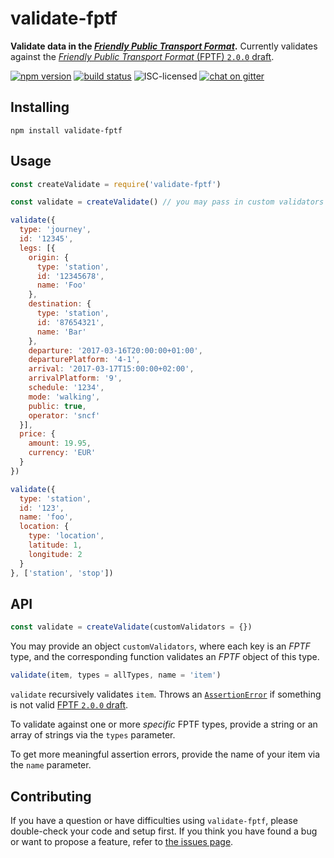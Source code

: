 # validate-fptf

**Validate data in the [*Friendly Public Transport Format*](https://github.com/public-transport/friendly-public-transport-format).** Currently validates against the [*Friendly Public Transport Format* (FPTF) `2.0.0` draft](https://github.com/public-transport/friendly-public-transport-format/blob/v2-draft/spec/readme.md).

[![npm version](https://img.shields.io/npm/v/validate-fptf.svg)](https://www.npmjs.com/package/validate-fptf)
[![build status](https://img.shields.io/travis/public-transport/validate-fptf.svg)](https://travis-ci.org/public-transport/validate-fptf)
![ISC-licensed](https://img.shields.io/github/license/public-transport/validate-fptf.svg)
[![chat on gitter](https://badges.gitter.im/public-transport.svg)](https://gitter.im/public-transport)


## Installing

```shell
npm install validate-fptf
```


## Usage

```js
const createValidate = require('validate-fptf')

const validate = createValidate() // you may pass in custom validators here

validate({
  type: 'journey',
  id: '12345',
  legs: [{
    origin: {
      type: 'station',
      id: '12345678',
      name: 'Foo'
    },
    destination: {
      type: 'station',
      id: '87654321',
      name: 'Bar'
    },
    departure: '2017-03-16T20:00:00+01:00',
    departurePlatform: '4-1',
    arrival: '2017-03-17T15:00:00+02:00',
    arrivalPlatform: '9',
    schedule: '1234',
    mode: 'walking',
    public: true,
    operator: 'sncf'
  }],
  price: {
    amount: 19.95,
    currency: 'EUR'
  }
})

validate({
  type: 'station',
  id: '123',
  name: 'foo',
  location: {
    type: 'location',
    latitude: 1,
    longitude: 2
  }
}, ['station', 'stop'])
```


## API

```js
const validate = createValidate(customValidators = {})
```

You may provide an object `customValidators`, where each key is an *FPTF* type, and the corresponding function validates an *FPTF* object of this type.

```js
validate(item, types = allTypes, name = 'item')
```

`validate` recursively validates `item`. Throws an [`AssertionError`](https://nodejs.org/api/errors.html#errors_class_assertionerror) if something is not valid [FPTF `2.0.0` draft](https://github.com/public-transport/friendly-public-transport-format/blob/v2-draft/spec/readme.md).

To validate against one or more *specific* FPTF types, provide a string or an array of strings via the `types` parameter.

To get more meaningful assertion errors, provide the name of your item via the `name` parameter.


## Contributing

If you have a question or have difficulties using `validate-fptf`, please double-check your code and setup first. If you think you have found a bug or want to propose a feature, refer to [the issues page](https://github.com/public-transport/validate-fptf/issues).
